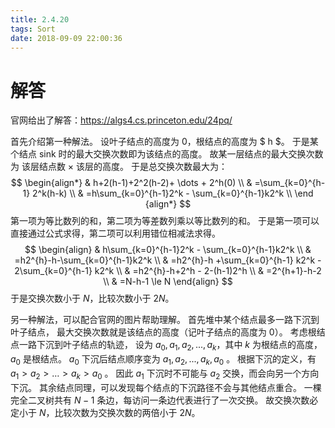 ```yaml
---
title: 2.4.20
tags: Sort
date: 2018-09-09 22:00:36
---
```


# 解答

官网给出了解答：https://algs4.cs.princeton.edu/24pq/

首先介绍第一种解法。
设叶子结点的高度为 $0$，根结点的高度为 $ h ​$。
于是某个结点 sink 时的最大交换次数即为该结点的高度。
故某一层结点的最大交换次数为 该层结点数 × 该层的高度。
于是总交换次数最大为：
$$
\begin{align*}
& h+2(h-1)+2^2(h-2)+ \dots + 2^h(0) \\
& =\sum_{k=0}^{h-1} 2^k(h-k) \\
& =h\sum_{k=0}^{h-1}2^k - \sum_{k=0}^{h-1}k2^k \\
\end {align*}
$$
第一项为等比数列的和，第二项为等差数列乘以等比数列的和。
于是第一项可以直接通过公式求得，第二项可以利用错位相减法求得。
$$
\begin{align}
& h\sum_{k=0}^{h-1}2^k - \sum_{k=0}^{h-1}k2^k \\
& =h2^{h}-h-\sum_{k=0}^{h-1}k2^k \\
& =h2^{h}-h +\sum_{k=0}^{h-1} k2^k - 2\sum_{k=0}^{h-1} k2^k \\
& =h2^{h}-h+2^h - 2-(h-1)2^h \\
& =2^{h+1}-h-2 \\
& =N-h-1 \le N 
\end{align}
$$
于是交换次数小于 $N$，比较次数小于 $2N$。

另一种解法，可以配合官网的图片帮助理解。
首先堆中某个结点最多一路下沉到叶子结点，
最大交换次数就是该结点的高度（记叶子结点的高度为 0）。
考虑根结点一路下沉到叶子结点的轨迹，
设为 $a_0, a_1, a_2, ... , a_k$，其中 $k$ 为根结点的高度，$a_0$ 是根结点。
$a_0$ 下沉后结点顺序变为 $a_1, a_2, ..., a_k, a_0$ 。
根据下沉的定义，有 $a_1 > a_2 > \dots > a_k > a_0$ 。
因此 $a_1$ 下沉时不可能与 $a_2$ 交换，而会向另一个方向下沉。
其余结点同理，可以发现每个结点的下沉路径不会与其他结点重合。
一棵完全二叉树共有 $N - 1$ 条边，每访问一条边代表进行了一次交换。
故交换次数必定小于 $N$，比较次数为交换次数的两倍小于 $2N$。

